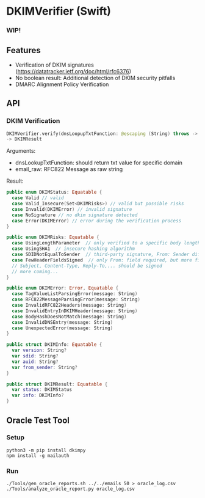 # DKIMVerifier (Swift)

### WIP!

## Features

* Verification of DKIM signatures (https://datatracker.ietf.org/doc/html/rfc6376)
* No boolean result: Additional detection of DKIM security pitfalls
* DMARC Alignment Policy Verification

## API

###  DKIM Verification

```swift
DKIMVerifier.verify(dnsLoopupTxtFunction: @escaping (String) throws -> String?, email_raw: String)
-> DKIMResult
```

Arguments:
* dnsLookupTxtFunction: should return txt value for specific domain
* email_raw: RFC822 Message as raw string

Result:
```swift
public enum DKIMStatus: Equatable {
  case Valid // valid
  case Valid_Insecure(Set<DKIMRisks>) // valid but possible risks
  case Invalid(DKIMError) // invalid signature
  case NoSignature // no dkim signature detected
  case Error(DKIMError) // error during the verification process
}

public enum DKIMRisks: Equatable {
  case UsingLengthParameter  // only verified to a specific body length
  case UsingSHA1  // insecure hashing algorithm
  case SDIDNotEqualToSender  // third-party signature, From: Sender different to DKIM Domain
  case FewHeaderFieldsSigned  // only From: field required, but more fields are better else manipulation possible
  // Subject, Content-Type, Reply-To,... should be signed
  // more coming...
}

public enum DKIMError: Error, Equatable {
  case TagValueListParsingError(message: String)
  case RFC822MessageParsingError(message: String)
  case InvalidRFC822Headers(message: String)
  case InvalidEntryInDKIMHeader(message: String)
  case BodyHashDoesNotMatch(message: String)
  case InvalidDNSEntry(message: String)
  case UnexpectedError(message: String)
}

public struct DKIMInfo: Equatable {
  var version: String?
  var sdid: String?
  var auid: String?
  var from_sender: String?
}

public struct DKIMResult: Equatable {
  var status: DKIMStatus
  var info: DKIMInfo?
}
```

## Oracle Test Tool

### Setup

```
python3 -m pip install dkimpy
npm install -g mailauth
```

### Run

```
./Tools/gen_oracle_reports.sh ../../emails 50 > oracle_log.csv
./Tools/analyze_oracle_report.py oracle_log.csv
```

